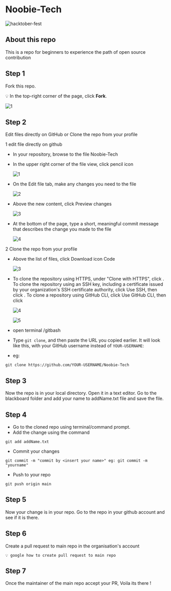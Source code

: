 # Noobie-Tech

![hacktober-fest](https://user-images.githubusercontent.com/59057736/138592108-ec6e254d-e63f-4e1b-a1b8-3d1a08d42f0b.png)


## About this repo 

This is a repo for beginners to experience the path of open source contribution


## Step 1

Fork this repo.

💡 In the top-right corner of the page, click **Fork**.

![1](https://docs.github.com/assets/images/help/repository/fork_button.jpg)

## Step 2 

Edit files directly on GitHub or Clone the repo from your profile 

1 edit file directly on github

 * In your repository, browse to the file Noobie-Tech
 * In the upper right corner of the file view, click pencil icon
  
   ![1](https://docs.github.com/assets/images/help/repository/edit-file-edit-button.png)

 * On the Edit file tab, make any changes you need to the file

 
   ![2](https://docs.github.com/assets/images/help/repository/edit-readme-light.png)
 
 * Above the new content, click Preview changes

   ![3](https://docs.github.com/assets/images/help/repository/edit-readme-preview-changes.png)

   
 * At the bottom of the page, type a short, meaningful commit message that describes the change you made to the file
 
   ![4](https://docs.github.com/assets/images/help/repository/write-commit-message-quick-pull.png)

2 Clone the repo from your profile 
  
  * Above the list of files, click Download icon Code
  
     ![3](https://docs.github.com/assets/images/help/repository/code-button.png)
   
   * To clone the repository using HTTPS, under "Clone with HTTPS", click  . To clone the repository using an SSH key, including a certificate issued by your   organization's SSH certificate authority, click Use SSH, then click . To clone a repository using GitHub CLI, click Use GitHub CLI, then click 
     
     ![4](https://docs.github.com/assets/images/help/repository/https-url-clone.png)
     
     ![5](https://docs.github.com/assets/images/help/repository/https-url-clone-cli.png)
     
   * open terminal /gitbash 
   * Type ``git clone``, and then paste the URL you copied earlier. It will look like this, with your GitHub username instead of ``YOUR-USERNAME``: 
   * eg:
    
    git clone https://github.com/YOUR-USERNAME/Noobie-Tech   

## Step 3

Now the repo is in your local directory. Open it in a text editor. Go to the blackboard folder and add your name to addName.txt file and save the file.

## Step 4

- Go to the cloned repo using terminal/command prompt.
- Add the change using the command
```
git add addName.txt
```
- Commit your changes 
```
git commit -m "commit by <insert your name>" eg: git commit -m "yourname"
```
- Push to your repo
```
git push origin main
```

## Step 5

Now your change is in your repo. Go to the repo in your github account and see if it is there.

## Step 6

Create a pull request to main repo in the organisation's account

```
💡 google how to create pull request to main repo
```

## Step 7

Once the maintainer of the main repo accept your PR, Voila its there !

